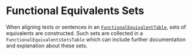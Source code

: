 # Functional Equivalents Sets

When aligning texts or sentences in an [`FunctionalEquivalentTable`](../functionalequivalents), sets of equivalents are constructed. 
Such sets are collected in a `FunctionalEquivalentsSetsTable` which can include further documentation and explanation about these sets.
